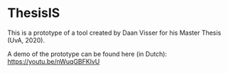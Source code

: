 # ThesisIS

This is a prototype of a tool created by Daan Visser for his Master Thesis (UvA, 2020).

A demo of the prototype can be found here (in Dutch): https://youtu.be/nWuqGBFKlvU
